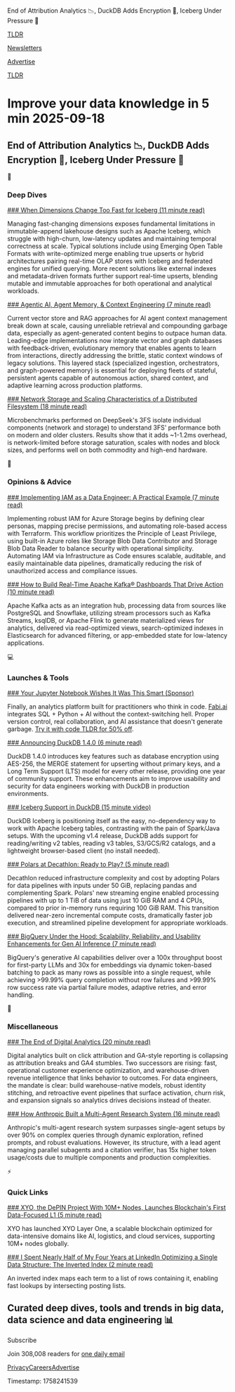 End of Attribution Analytics 📉, DuckDB Adds Encryption 🦆, Iceberg Under Pressure 🧊

[TLDR](/)

[Newsletters](/newsletters)

[Advertise](https://advertise.tldr.tech/)

[TLDR](/)

# Improve your data knowledge in 5 min 2025-09-18

## End of Attribution Analytics 📉, DuckDB Adds Encryption 🦆, Iceberg Under Pressure 🧊

📱

### Deep Dives

[### When Dimensions Change Too Fast for Iceberg (11 minute read)](https://www.dataengineeringweekly.com/p/when-dimensions-change-too-fast-for?utm_source=tldrdata)

Managing fast-changing dimensions exposes fundamental limitations in immutable-append lakehouse designs such as Apache Iceberg, which struggle with high-churn, low-latency updates and maintaining temporal correctness at scale. Typical solutions include using Emerging Open Table Formats with write-optimized merge enabling true upserts or hybrid architectures pairing real-time OLAP stores with Iceberg and federated engines for unified querying. More recent solutions like external indexes and metadata-driven formats further support real-time upserts, blending mutable and immutable approaches for both operational and analytical workloads.

[### Agentic AI, Agent Memory, & Context Engineering (7 minute read)](https://thebigdataguy.substack.com/p/agentic-ai-agent-memory-and-context?utm_source=tldrdata)

Current vector store and RAG approaches for AI agent context management break down at scale, causing unreliable retrieval and compounding garbage data, especially as agent-generated content begins to outpace human data. Leading-edge implementations now integrate vector and graph databases with feedback-driven, evolutionary memory that enables agents to learn from interactions, directly addressing the brittle, static context windows of legacy solutions. This layered stack (specialized ingestion, orchestrators, and graph-powered memory) is essential for deploying fleets of stateful, persistent agents capable of autonomous action, shared context, and adaptive learning across production platforms.

[### Network Storage and Scaling Characteristics of a Distributed Filesystem (18 minute read)](https://maknee.github.io/blog/2025/3FS-Performance-Journal-3/?utm_source=tldrdata)

Microbenchmarks performed on DeepSeek's 3FS isolate individual components (network and storage) to understand 3FS' performance both on modern and older clusters. Results show that it adds ~1-1.2ms overhead, is network-limited before storage saturation, scales with nodes and block sizes, and performs well on both commodity and high-end hardware.

🚀

### Opinions & Advice

[### Implementing IAM as a Data Engineer: A Practical Example (7 minute read)](https://atlonglastanalytics.substack.com/p/implementing-iam-as-a-data-engineer?utm_source=tldrdata)

Implementing robust IAM for Azure Storage begins by defining clear personas, mapping precise permissions, and automating role-based access with Terraform. This workflow prioritizes the Principle of Least Privilege, using built-in Azure roles like Storage Blob Data Contributor and Storage Blob Data Reader to balance security with operational simplicity. Automating IAM via Infrastructure as Code ensures scalable, auditable, and easily maintainable data pipelines, dramatically reducing the risk of unauthorized access and compliance issues.

[### How to Build Real-Time Apache Kafka® Dashboards That Drive Action (10 minute read)](https://www.confluent.io/blog/build-real-time-kafka-dashboards/?utm_source=tldrdata)

Apache Kafka acts as an integration hub, processing data from sources like PostgreSQL and Snowflake, utilizing stream processors such as Kafka Streams, ksqlDB, or Apache Flink to generate materialized views for analytics, delivered via read-optimized views, search-optimized indexes in Elasticsearch for advanced filtering, or app-embedded state for low-latency applications.

💻

### Launches & Tools

[### Your Jupyter Notebook Wishes It Was This Smart (Sponsor)](https://www.fabi.ai/?utm_source=tldrdata)

Finally, an analytics platform built for practitioners who think in code. [Fabi.ai](http://fabi.ai/) integrates SQL + Python + AI without the context-switching hell. Proper version control, real collaboration, and AI assistance that doesn't generate garbage. [Try it with code TLDR for 50% off](https://www.fabi.ai/).

[### Announcing DuckDB 1.4.0 (6 minute read)](https://duckdb.org/2025/09/16/announcing-duckdb-140.html?utm_source=tldrdata)

DuckDB 1.4.0 introduces key features such as database encryption using AES-256, the MERGE statement for upserting without primary keys, and a Long Term Support (LTS) model for every other release, providing one year of community support. These enhancements aim to improve usability and security for data engineers working with DuckDB in production environments.

[### Iceberg Support in DuckDB (15 minute video)](https://www.youtube.com/watch?v=kJkpVXxm7hA&amp;t=518s&amp;utm_source=tldrdata)

DuckDB Iceberg is positioning itself as the easy, no-dependency way to work with Apache Iceberg tables, contrasting with the pain of Spark/Java setups. With the upcoming v1.4 release, DuckDB adds support for reading/writing v2 tables, reading v3 tables, S3/GCS/R2 catalogs, and a lightweight browser-based client (no install needed).

[### Polars at Decathlon: Ready to Play? (5 minute read)](https://pola.rs/posts/case-decathlon/?utm_source=tldrdata)

Decathlon reduced infrastructure complexity and cost by adopting Polars for data pipelines with inputs under 50 GiB, replacing pandas and complementing Spark. Polars' new streaming engine enabled processing pipelines with up to 1 TiB of data using just 10 GiB RAM and 4 CPUs, compared to prior in-memory runs requiring 100 GiB RAM. This transition delivered near-zero incremental compute costs, dramatically faster job execution, and streamlined pipeline development for appropriate workloads.

[### BigQuery Under the Hood: Scalability, Reliability, and Usability Enhancements for Gen AI Inference (7 minute read)](https://cloud.google.com/blog/products/data-analytics/bigquery-enhancements-to-boost-gen-ai-inference/?utm_source=tldrdata)

BigQuery's generative AI capabilities deliver over a 100x throughput boost for first-party LLMs and 30x for embeddings via dynamic token-based batching to pack as many rows as possible into a single request, while achieving >99.99% query completion without row failures and >99.99% row success rate via partial failure modes, adaptive retries, and error handling.

🎁

### Miscellaneous

[### The End of Digital Analytics (20 minute read)](https://timodechau.com/the-end-of-digital-analytics/?utm_source=tldrdata)

Digital analytics built on click attribution and GA-style reporting is collapsing as attribution breaks and GA4 stumbles. Two successors are rising: fast, operational customer experience optimization, and warehouse-driven revenue intelligence that links behavior to outcomes. For data engineers, the mandate is clear: build warehouse-native models, robust identity stitching, and retroactive event pipelines that surface activation, churn risk, and expansion signals so analytics drives decisions instead of theater.

[### How Anthropic Built a Multi-Agent Research System (16 minute read)](https://blog.bytebytego.com/p/how-anthropic-built-a-multi-agent?utm_source=tldrdata)

Anthropic's multi-agent research system surpasses single-agent setups by over 90% on complex queries through dynamic exploration, refined prompts, and robust evaluations. However, its structure, with a lead agent managing parallel subagents and a citation verifier, has 15x higher token usage/costs due to multiple components and production complexities.

⚡️

### Quick Links

[### XYO, the DePIN Project With 10M+ Nodes, Launches Blockchain's First Data-Focused L1 (5 minute read)](https://hackernoon.com/xyo-the-depin-project-with-10m-nodes-launches-blockchains-first-data-focused-l1?utm_source=tldrdata)

XYO has launched XYO Layer One, a scalable blockchain optimized for data-intensive domains like AI, logistics, and cloud services, supporting 10M+ nodes globally.

[### I Spent Nearly Half of My Four Years at LinkedIn Optimizing a Single Data Structure: The Inverted Index (2 minute read)](https://www.linkedin.com/posts/agavra_i-spent-nearly-half-of-my-four-years-at-linkedin-share-7373385717214994432-LmSp?utm_source=tldrdata)

An inverted index maps each term to a list of rows containing it, enabling fast lookups by intersecting posting lists.

## Curated deep dives, tools and trends in big data, data science and data engineering 📊

Subscribe

Join 308,008 readers for [one daily email](/api/latest/data)

[Privacy](/privacy)[Careers](https://jobs.ashbyhq.com/tldr.tech)[Advertise](/data/advertise)

Timestamp: 1758241539